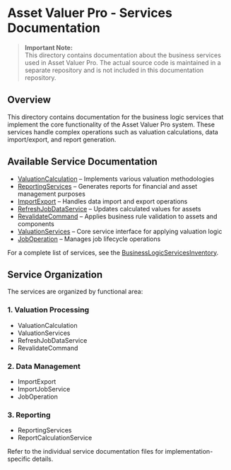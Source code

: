 
# Asset Valuer Pro - Services Documentation

> **Important Note:**  
> This directory contains documentation about the business services used in Asset Valuer Pro. The actual source code is maintained in a separate repository and is not included in this documentation repository.

## Overview

This directory contains documentation for the business logic services that implement the core functionality of the Asset Valuer Pro system. These services handle complex operations such as valuation calculations, data import/export, and report generation.

## Available Service Documentation

- [ValuationCalculation](ValuationCalculation.md) – Implements various valuation methodologies
- [ReportingServices](ReportingServices.md) – Generates reports for financial and asset management purposes
- [ImportExport](ImportExport.md) – Handles data import and export operations
- [RefreshJobDataService](RefreshJobData_Corrected.md) – Updates calculated values for assets
- [RevalidateCommand](RevalidateCommand_Corrected.md) – Applies business rule validation to assets and components
- [ValuationServices](ValuationServices_Corrected.md) – Core service interface for applying valuation logic
- [JobOperation](JobOperation_Corrected.md) – Manages job lifecycle operations

For a complete list of services, see the [BusinessLogicServicesInventory](BusinessLogicServicesInventory.md).

## Service Organization

The services are organized by functional area:

### 1. Valuation Processing
- ValuationCalculation
- ValuationServices
- RefreshJobDataService
- RevalidateCommand

### 2. Data Management
- ImportExport
- ImportJobService
- JobOperation

### 3. Reporting
- ReportingServices
- ReportCalculationService

Refer to the individual service documentation files for implementation-specific details.
